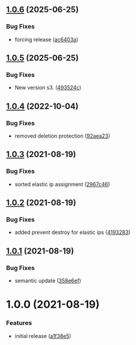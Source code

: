 ## [1.0.6](http://bitbucket.org/adaptavistlabs/module-static-ip-nlb-alb/compare/v1.0.5...v1.0.6) (2025-06-25)


### Bug Fixes

* forcing release ([ac6403a](http://bitbucket.org/adaptavistlabs/module-static-ip-nlb-alb/commits/ac6403ae57c552c449758ed862dec86c60a3f981))

## [1.0.5](http://bitbucket.org/adaptavistlabs/module-static-ip-nlb-alb/compare/v1.0.4...v1.0.5) (2025-06-25)


### Bug Fixes

* New version s3. ([493524c](http://bitbucket.org/adaptavistlabs/module-static-ip-nlb-alb/commits/493524c6e03421907419f49d1902547a93fe2a2b))

## [1.0.4](http://bitbucket.org/adaptavistlabs/module-static-ip-nlb-alb/compare/v1.0.3...v1.0.4) (2022-10-04)


### Bug Fixes

* removed deletion protection ([92aea23](http://bitbucket.org/adaptavistlabs/module-static-ip-nlb-alb/commits/92aea236f09e99407651639bccb34dee828c490e))

## [1.0.3](http://bitbucket.org/adaptavistlabs/module-static-ip-nlb-alb/compare/v1.0.2...v1.0.3) (2021-08-19)


### Bug Fixes

* sorted elastic ip assignment ([2967c46](http://bitbucket.org/adaptavistlabs/module-static-ip-nlb-alb/commits/2967c4666284ecc8d37f6891ba8f79bf19df2914))

## [1.0.2](http://bitbucket.org/adaptavistlabs/module-static-ip-nlb-alb/compare/v1.0.1...v1.0.2) (2021-08-19)


### Bug Fixes

* added prevent destroy for elastic ips ([4193283](http://bitbucket.org/adaptavistlabs/module-static-ip-nlb-alb/commits/419328380f3c55f2722f901c394cb9eb373ef7bc))

## [1.0.1](http://bitbucket.org/adaptavistlabs/module-static-ip-nlb-alb/compare/v1.0.0...v1.0.1) (2021-08-19)


### Bug Fixes

* semantic update ([358e6ef](http://bitbucket.org/adaptavistlabs/module-static-ip-nlb-alb/commits/358e6efa12e704acc3901b90f3953331a5b02441))

# 1.0.0 (2021-08-19)


### Features

* initial release ([a1f38e5](http://bitbucket.org/adaptavistlabs/module-static-ip-nlb-alb/commits/a1f38e57530d403fd236639328fae2b309c14874))
